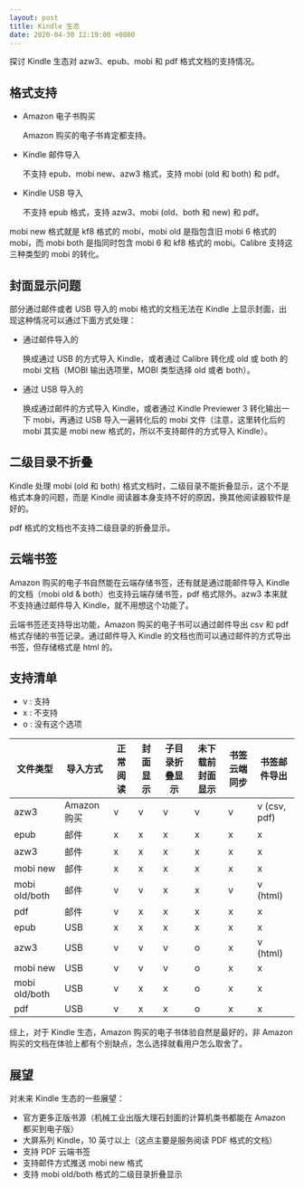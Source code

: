 ```yaml
---
layout: post
title: Kindle 生态
date: 2020-04-30 12:19:00 +0800
---
```


探讨 Kindle 生态对 azw3、epub、mobi 和 pdf 格式文档的支持情况。

## 格式支持

* Amazon 电子书购买

    Amazon 购买的电子书肯定都支持。

* Kindle 邮件导入

    不支持 epub、mobi new、azw3 格式，支持 mobi (old 和 both) 和 pdf。

* Kindle USB 导入

    不支持 epub 格式，支持 azw3、mobi (old、both 和 new) 和 pdf。

mobi new 格式就是 kf8 格式的 mobi，mobi old 是指包含旧 mobi 6 格式的 mobi，而 mobi both 是指同时包含 mobi 6 和 kf8 格式的 mobi。Calibre 支持这三种类型的 mobi 的转化。

## 封面显示问题

部分通过邮件或者 USB 导入的 mobi 格式的文档无法在 Kindle 上显示封面，出现这种情况可以通过下面方式处理：

* 通过邮件导入的

    换成通过 USB 的方式导入 Kindle，或者通过 Calibre 转化成 old 或 both 的 mobi 文档（MOBI 输出选项里，MOBI 类型选择 old 或者 both）。

* 通过 USB 导入的

    换成通过邮件的方式导入 Kindle，或者通过 Kindle Previewer 3 转化输出一下 mobi，再通过 USB 导入一遍转化后的 mobi 文件（注意，这里转化后的 mobi 其实是 mobi new 格式的，所以不支持邮件的方式导入 Kindle）。

## 二级目录不折叠

Kindle 处理 mobi (old 和 both) 格式文档时，二级目录不能折叠显示，这个不是格式本身的问题，而是 Kindle 阅读器本身支持不好的原因，换其他阅读器软件是好的。

pdf 格式的文档也不支持二级目录的折叠显示。

## 云端书签

Amazon 购买的电子书自然能在云端存储书签，还有就是通过能邮件导入 Kindle 的文档（mobi old & both）也支持云端存储书签，pdf 格式除外。azw3 本来就不支持通过邮件导入 Kindle，就不用想这个功能了。

云端书签还支持导出功能，Amazon 购买的电子书可以通过邮件导出 csv 和 pdf 格式存储的书签记录。通过邮件导入 Kindle 的文档也而可以通过邮件的方式导出书签，但存储格式是 html 的。

## 支持清单

* v : 支持
* x : 不支持
* o : 没有这个选项

| 文件类型      | 导入方式    | 正常阅读 | 封面显示 | 子目录折叠显示 | 未下载前封面显示 | 书签云端同步 | 书签邮件导出 |
|---------------|-------------|----------|----------|----------------|------------------|--------------|--------------|
| azw3          | Amazon 购买 | v        | v        | v              | v                | v            | v (csv, pdf) |
| epub          | 邮件        | x        | x        | x              | x                | x            | x            |
| azw3          | 邮件        | x        | x        | x              | x                | x            | x            |
| mobi new      | 邮件        | x        | x        | x              | x                | x            | x            |
| mobi old/both | 邮件        | v        | v        | x              | x                | v            | v (html)     |
| pdf           | 邮件        | v        | x        | x              | x                | x            | x            |
| epub          | USB         | x        | x        | x              | x                | x            | x            |
| azw3          | USB         | v        | v        | v              | o                | x            | v (html)     |
| mobi new      | USB         | v        | v        | v              | o                | x            | x            |
| mobi old/both | USB         | v        | x        | x              | o                | x            | x            |
| pdf           | USB         | v        | x        | x              | o                | x            | x            |

综上，对于 Kindle 生态，Amazon 购买的电子书体验自然是最好的，非 Amazon 购买的文档在体验上都有个别缺点，怎么选择就看用户怎么取舍了。

## 展望

对未来 Kindle 生态的一些展望：

* 官方更多正版书源（机械工业出版大理石封面的计算机类书都能在 Amazon 都买到电子版）
* 大屏系列 Kindle，10 英寸以上（这点主要是服务阅读 PDF 格式的文档）
* 支持 PDF 云端书签
* 支持邮件方式推送 mobi new 格式
* 支持 mobi old/both 格式的二级目录折叠显示
